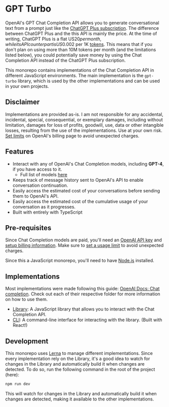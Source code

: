 # GPT Turbo

OpenAI's GPT Chat Completion API allows you to generate conversational text from a prompt just like the [ChatGPT Plus subscription](https://openai.com/blog/chatgpt-plus). The difference between ChatGPT Plus and the this API is mainly the price. At the time of writing, ChatGPT Plus is a flat US$20 per month, while its API counterpart is US$0.002 per 1K [tokens](https://platform.openai.com/docs/introduction/tokens). This means that if you don't plan on using more than 10M tokens per month (and the limitations listed below), you could potentially save money by using the Chat Completion API instead of the ChatGPT Plus subscription. 

This monorepo contains implementations of the Chat Completion API in different JavaScript environments. The main implementation is the `gpt-turbo` library, which is used by the other implementations and can be used in your own projects. 

## Disclaimer

Implementations are provided as-is. I am not responsible for any accidental, incidental, special, consequential, or exemplary damages, including without limitation, damages for loss of profits, goodwill, use, data or other intangible losses, resulting from the use of the implementations. Use at your own risk. [Set limits](https://platform.openai.com/account/billing/limits) on OpenAI's billing page to avoid unexpected charges.

## Features

- Interact with any of OpenAI's Chat Completion models, including **GPT-4**, if you have access to it. 
  - Full list of models [here](https://platform.openai.com/docs/models/model-endpoint-compatibility)
- Keeps track of message history sent to OpenAI's API to enable conversation continuation.
- Easily access the estimated cost of your conversations before sending them to OpenAI's API.
- Easily access the estimated cost of the cumulative usage of your conversation as it progresses.
- Built with entirely with TypeScript

## Pre-requisites

Since Chat Completion models are paid, you'll need an [OpenAI API key](https://platform.openai.com/account/api-keys) and [setup billing information](https://platform.openai.com/account/billing/overview). Make sure to [set a usage limit](https://platform.openai.com/account/billing/limits) to avoid unexpected charges.

Since this a JavaScript monorepo, you'll need to have [Node.js](https://nodejs.org/en/) installed.

## Implementations

Most implementations were made following this guide: [OpenAI Docs: Chat completion](https://platform.openai.com/docs/guides/chat). Check out each of their respective folder for more information on how to use them.

- [Library](./packages/lib/): A JavaScript library that allows you to interact with the Chat Completion API.
- [CLI](./packages/cli/): A command-line interface for interacting with the library. (Built with React!)

## Development

This monorepo uses [Lerna](https://lerna.js.org/) to manage different implementations. Since every implementation rely on the Library, it's a good idea to watch for changes in the Library and automatically build it when changes are detected. To do so, run the following command in the root of the project (here):

```bash
npm run dev
```

This will watch for changes in the Library and automatically build it when changes are detected, making it available to the other implementations.
